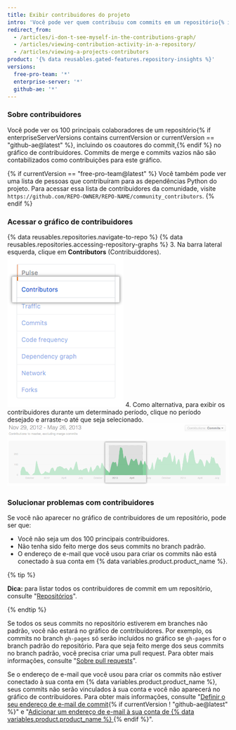 ```yaml
---
title: Exibir contribuidores do projeto
intro: 'Você pode ver quem contribuiu com commits em um repositório{% if currentVersion == "free-pro-team@latest" %} e suas dependências{% endif %}.'
redirect_from:
  - /articles/i-don-t-see-myself-in-the-contributions-graph/
  - /articles/viewing-contribution-activity-in-a-repository/
  - /articles/viewing-a-projects-contributors
product: '{% data reusables.gated-features.repository-insights %}'
versions:
  free-pro-team: '*'
  enterprise-server: '*'
  github-ae: '*'
---
```


### Sobre contribuidores

Você pode ver os 100 principais colaboradores de um repositório{% if enterpriseServerVersions contains currentVersion or currentVersion == "github-ae@latest" %}, incluindo os coautores do commit,{% endif %} no gráfico de contribuidores. Commits de merge e commits vazios não são contabilizados como contribuições para este gráfico.

{% if currentVersion == "free-pro-team@latest" %}
Você também pode ver uma lista de pessoas que contribuíram para as dependências Python do projeto. Para acessar essa lista de contribuidores da comunidade, visite `https://github.com/REPO-OWNER/REPO-NAME/community_contributors`.
{% endif %}

### Acessar o gráfico de contribuidores

{% data reusables.repositories.navigate-to-repo %}
{% data reusables.repositories.accessing-repository-graphs %}
3. Na barra lateral esquerda, clique em **Contributors** (Contribuiddores). ![Aba de colaboradores](/assets/images/help/graphs/contributors_tab.png)
4. Como alternativa, para exibir os contribuidores durante um determinado período, clique no período desejado e arraste-o até que seja selecionado. ![Intervalo de tempo selecionado no gráfico de contribuidores](/assets/images/help/graphs/repo_contributors_click_drag_graph.png)

### Solucionar problemas com contribuidores

Se você não aparecer no gráfico de contribuidores de um repositório, pode ser que:
- Você não seja um dos 100 principais contribuidores.
- Não tenha sido feito merge dos seus commits no branch padrão.
- O endereço de e-mail que você usou para criar os commits não está conectado à sua conta em {% data variables.product.product_name %}.

{% tip %}

**Dica:** para listar todos os contribuidores de commit em um repositório, consulte "[Repositórios](/v3/repos/#list-contributors)".

{% endtip %}

Se todos os seus commits no repositório estiverem em branches não padrão, você não estará no gráfico de contribuidores. Por exemplo, os commits no branch `gh-pages` só serão incluídos no gráfico se `gh-pages` for o branch padrão do repositório. Para que seja feito merge dos seus commits no branch padrão, você precisa criar uma pull request. Para obter mais informações, consulte "[Sobre pull requests](/articles/about-pull-requests)".

Se o endereço de e-mail que você usou para criar os commits não estiver conectado à sua conta em {% data variables.product.product_name %}, seus commits não serão vinculados à sua conta e você não aparecerá no gráfico de contribuidores. Para obter mais informações, consulte "[Definir o seu endereço de e-mail de commit](/articles/setting-your-commit-email-address){% if currentVersion ! "github-ae@latest" %}" e "[Adicionar um endereço de e-mail à sua conta de {% data variables.product.product_name %} ](/articles/adding-an-email-address-to-your-github-account){% endif %}".
